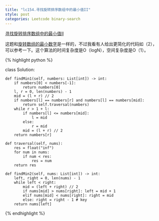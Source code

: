 ```yaml
---
title: "lc154.寻找旋转排序数组中的最小值II"
style: post
categories: Leetcode binary-search
---
```


[寻找旋转排序数组中的最小值II](https://leetcode-cn.com/problems/find-minimum-in-rotated-sorted-array-ii/)

这题和[旋转数组的最小数字](https://leetcode-cn.com/)是一样的，不过我看有人给出更简化的代码如（2），可以参考一下。这个算法的时间复杂度是O（logN），空间复杂度是O（1）。

{% highlight python %}

class Solution:

    def findMin1(self, numbers: List[int]) -> int:
        if numbers[0] < numbers[-1]:
            return numbers[0]
        l, r = 0, len(numbers) - 1
        mid = (l + r) // 2
        if numbers[l] == numbers[r] and numbers[l] == numbers[mid]:
            return self.traversal(numbers)
        while r > 1 + l:
            if numbers[l] <= numbers[mid]:
                l = mid
            else:
                r = mid
            mid = (l + r) // 2
        return numbers[r]
        
    def traversal(self, nums):
        res = float("inf")
        for num in nums:
            if num < res:
                res = num
        return res

    def findMin2(self, nums: List[int]) -> int:
        left, right = 0, len(nums) - 1
        while left < right:
            mid = (left + right) // 2
            if nums[mid] > nums[right]: left = mid + 1
            elif nums[mid] < nums[right]: right = mid
            else: right = right - 1 # key
        return nums[left]

{% endhighlight %}

